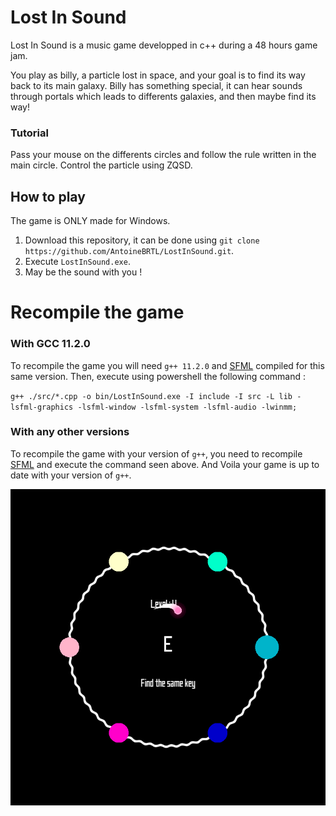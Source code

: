 # Lost In Sound

Lost In Sound is a music game developped in c++ during a 48 hours game jam.

You play as billy, a particle lost in space, and your goal is to find its way back to its main galaxy.
Billy has something special, it can hear sounds through portals which leads to differents galaxies, and then maybe find its way!

### Tutorial ###
Pass your mouse on the differents circles and follow the rule written in the main circle.
Control the particle using ZQSD.

## How to play ##

The game is ONLY made for Windows.

1. Download this repository, it can be done using `git clone https://github.com/AntoineBRTL/LostInSound.git`.
2. Execute `LostInSound.exe`.
3. May be the sound with you !

# Recompile the game #

### With GCC 11.2.0 ###

To recompile the game you will need `g++ 11.2.0` and [SFML](https://www.sfml-dev.org/) compiled for this same version.
Then, execute using powershell the following command : 

`g++ ./src/*.cpp -o bin/LostInSound.exe -I include -I src -L lib -lsfml-graphics -lsfml-window -lsfml-system -lsfml-audio -lwinmm;`

### With any other versions ###

To recompile the game with your version of `g++`, you need to recompile [SFML](https://www.sfml-dev.org/tutorials/2.0/compile-with-cmake.php) and execute the command seen above. And Voila your game is up to date with your version of `g++`.

![alt text](./image.png)
